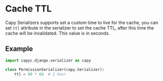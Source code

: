 # Cache TTL

Capy Serializers supports set a custom time to live for the cache, you can set `ttl` attribute in the serializer to set the cache TTL, after this time the cache will be invalidated. This value is in seconds.

## Example

```python
import capyc.django.serializer as capy

class PermissionSerializer(capy.Serializer):
    ttl = 60 * 60  # 1 hour
```

